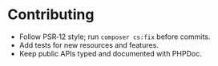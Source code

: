 # Contributing

- Follow PSR‑12 style; run `composer cs:fix` before commits.
- Add tests for new resources and features.
- Keep public APIs typed and documented with PHPDoc.
